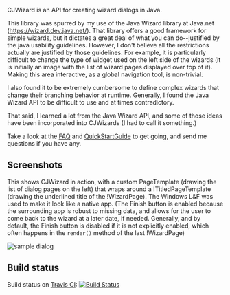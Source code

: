 CJWizard is an API for creating wizard dialogs in Java.

This library was spurred by my use of the Java Wizard library at Java.net (https://wizard.dev.java.net/).  That library offers a good framework for simple wizards, but it dictates a great deal of what you can do--justified by the java usability guidelines.  However, I don't believe all the restrictions actually are justified by those guidelines.  For example, it is particularly difficult to change the type of widget used on the left side of the wizards (it is initially an image with the list of wizard pages displayed over top of it).  Making this area interactive, as a global navigation tool, is non-trivial.

I also found it to be extremely cumbersome to define complex wizards that change their branching behavior at runtime.  Generally, I found the Java Wizard API to be difficult to use and at times contradictory.  

That said, I learned a lot from the Java Wizard API, and some of those ideas have been incorporated into CJWizards (I had to call it something.)

Take a look at the [FAQ](docs/FAQ.md) and [QuickStartGuide](docs/quickstart.md) to get going, and send me questions if you have any.

## Screenshots ##

This shows CJWizard in action, with a custom PageTemplate (drawing the list of dialog pages on the left) that wraps around a !TitledPageTemplate (drawing the underlined title of the !WizardPage).  The Windows L&F was used to make it look like a native app.  (The Finish button is enabled because the surrounding app is robust to missing data, and allows for the user to come back to the wizard at a later date, if needed.  Generally, and by default, the Finish button is disabled if it is not explicitly enabled, which often happens in the `render()` method of the last !WizardPage)

![sample dialog](http://cjwizard.googlecode.com/files/cjwizard1.png)

## Build status ##
Build status on [Travis CI](https://travis-ci.org/):
[![Build Status](https://travis-ci.org/cjwizard/cjwizard.svg?branch=master)](https://travis-ci.org/cjwizard/cjwizard)
